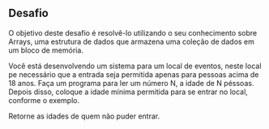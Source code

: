 ## Desafio
O objetivo deste desafio é resolvê-lo utilizando o seu conhecimento sobre Arrays, uma estrutura de dados que armazena uma coleção de dados em um bloco de memória.

Você está desenvolvendo um sistema para um local de eventos, neste local pe necessário que a entrada seja permitida apenas para pessoas acima de 18 anos. Faça um programa para ler um número N, a idade de N péssoas. Depois disso, coloque a idade mínima permitida para se entrar no local, conforme o exemplo.

Retorne as idades de quem não puder entrar.